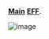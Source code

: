 **[**Main**](https://github.com/alpolcaymis/React/tree/main)**
**[EFF](https://eff.org)**.

![image](https://github.com/alpolcaymis/React/assets/71964088/11c02711-38a7-4e3b-85f8-db6714b76f10)
